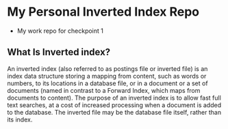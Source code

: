 # My Personal Inverted Index Repo
- My work repo for checkpoint 1

## What Is Inverted index?

An inverted index (also referred to as postings file or inverted file) is an index data structure storing a mapping from content, such as words or numbers, to its locations in a database file, or in a document or a set of documents (named in contrast to a Forward Index, which maps from documents to content). The purpose of an inverted index is to allow fast full text searches, at a cost of increased processing when a document is added to the database. The inverted file may be the database file itself, rather than its index.